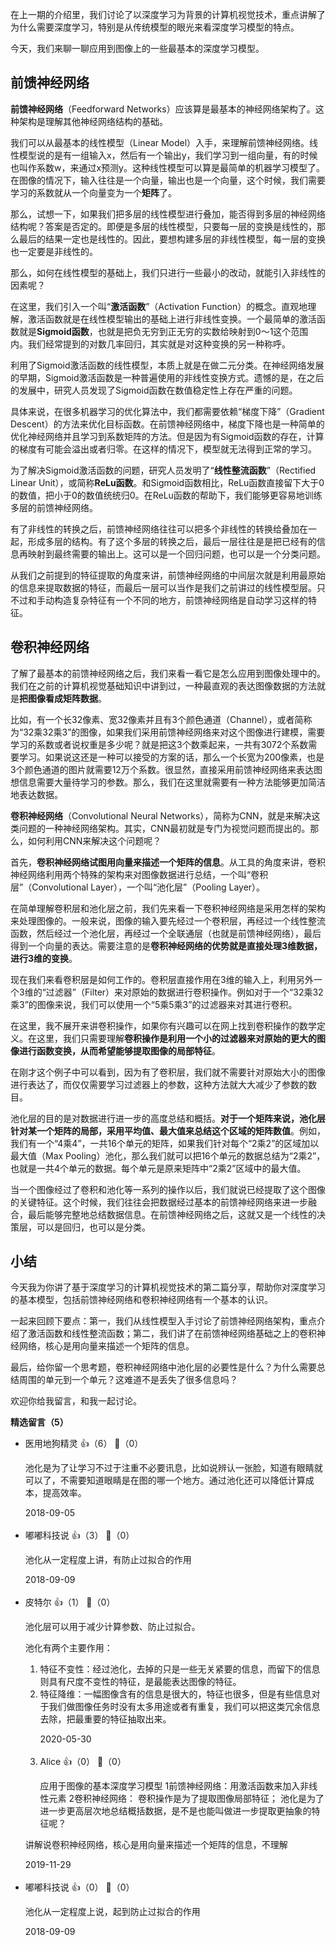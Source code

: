 在上一期的介绍里，我们讨论了以深度学习为背景的计算机视觉技术，重点讲解了为什么需要深度学习，特别是从传统模型的眼光来看深度学习模型的特点。

今天，我们来聊一聊应用到图像上的一些最基本的深度学习模型。

## 前馈神经网络

**前馈神经网络**（Feedforward Networks）应该算是最基本的神经网络架构了。这种架构是理解其他神经网络结构的基础。

我们可以从最基本的线性模型（Linear Model）入手，来理解前馈神经网络。线性模型说的是有一组输入x，然后有一个输出y，我们学习到一组向量，有的时候也叫作系数w，来通过x预测y。这种线性模型可以算是最简单的机器学习模型了。在图像的情况下，输入往往是一个向量，输出也是一个向量，这个时候，我们需要学习的系数就从一个向量变为一个**矩阵**了。

那么，试想一下，如果我们把多层的线性模型进行叠加，能否得到多层的神经网络结构呢？答案是否定的。即便是多层的线性模型，只要每一层的变换是线性的，那么最后的结果一定也是线性的。因此，要想构建多层的非线性模型，每一层的变换也一定要是非线性的。

那么，如何在线性模型的基础上，我们只进行一些最小的改动，就能引入非线性的因素呢？

在这里，我们引入一个叫“**激活函数**”（Activation Function）的概念。直观地理解，激活函数就是在线性模型输出的基础上进行非线性变换。一个最简单的激活函数就是**Sigmoid函数**，也就是把负无穷到正无穷的实数给映射到0～1这个范围内。我们经常提到的对数几率回归，其实就是对这种变换的另一种称呼。

利用了Sigmoid激活函数的线性模型，本质上就是在做二元分类。在神经网络发展的早期，Sigmoid激活函数是一种普遍使用的非线性变换方式。遗憾的是，在之后的发展中，研究人员发现了Sigmoid函数在数值稳定性上存在严重的问题。

具体来说，在很多机器学习的优化算法中，我们都需要依赖“梯度下降”（Gradient Descent）的方法来优化目标函数。在前馈神经网络中，梯度下降也是一种简单的优化神经网络并且学习到系数矩阵的方法。但是因为有Sigmoid函数的存在，计算的梯度有可能会溢出或者归零。在这样的情况下，模型就无法得到正常的学习。

为了解决Sigmoid激活函数的问题，研究人员发明了“**线性整流函数**”（Rectified Linear Unit），或简称**ReLu函数**。和Sigmoid函数相比，ReLu函数直接留下大于0的数值，把小于0的数值统统归0。在ReLu函数的帮助下，我们能够更容易地训练多层的前馈神经网络。

有了非线性的转换之后，前馈神经网络往往可以把多个非线性的转换给叠加在一起，形成多层的结构。有了这个多层的转换之后，最后一层往往是是把已经有的信息再映射到最终需要的输出上。这可以是一个回归问题，也可以是一个分类问题。

从我们之前提到的特征提取的角度来讲，前馈神经网络的中间层次就是利用最原始的信息来提取数据的特征，而最后一层可以当作是我们之前讲过的线性模型层。只不过和手动构造复杂特征有一个不同的地方，前馈神经网络是自动学习这样的特征。

## 卷积神经网络

了解了最基本的前馈神经网络之后，我们来看一看它是怎么应用到图像处理中的。我们在之前的计算机视觉基础知识中讲到过，一种最直观的表达图像数据的方法就是**把图像看成矩阵数据**。

比如，有一个长32像素、宽32像素并且有3个颜色通道（Channel），或者简称为“32乘32乘3”的图像，如果我们采用前馈神经网络来对这个图像进行建模，需要学习的系数或者说权重是多少呢？就是把这3个数乘起来，一共有3072个系数需要学习。如果说这还是一种可以接受的方案的话，那么一个长宽为200像素，也是3个颜色通道的图片就需要12万个系数。很显然，直接采用前馈神经网络来表达图想信息需要大量待学习的参数。那么，我们在这里就需要有一种方法能够更加简洁地表达数据。

**卷积神经网络**（Convolutional Neural Networks），简称为CNN，就是来解决这类问题的一种神经网络架构。其实，CNN最初就是专门为视觉问题而提出的。那么，如何利用CNN来解决这个问题呢？

首先，**卷积神经网络试图用向量来描述一个矩阵的信息**。从工具的角度来讲，卷积神经网络利用两个特殊的架构来对图像数据进行总结，一个叫“卷积层”（Convolutional Layer），一个叫“池化层”（Pooling Layer）。

在简单理解卷积层和池化层之前，我们先来看一下卷积神经网络是采用怎样的架构来处理图像的。一般来说，图像的输入要先经过一个卷积层，再经过一个线性整流函数，然后经过一个池化层，再经过一个全联通层（也就是前馈神经网络），最后得到一个向量的表达。需要注意的是**卷积神经网络的优势就是直接处理3维数据，进行3维的变换**。

现在我们来看卷积层是如何工作的。卷积层直接作用在3维的输入上，利用另外一个3维的“过滤器”（Filter）来对原始的数据进行卷积操作。例如对于一个“32乘32乘3”的图像来说，我们可以使用一个“5乘5乘3”的过滤器来对其进行卷积。

在这里，我不展开来讲卷积操作，如果你有兴趣可以在网上找到卷积操作的数学定义。在这里，我们只需要理解**卷积操作是利用一个小的过滤器来对原始的更大的图像进行函数变换，从而希望能够提取图像的局部特征**。

在刚才这个例子中可以看到，因为有了卷积层，我们就不需要针对原始大小的图像进行表达了，而仅仅需要学习过滤器上的参数，这种方法就大大减少了参数的数目。

池化层的目的是对数据进行进一步的高度总结和概括。**对于一个矩阵来说，池化层针对某一个矩阵的局部，采用平均值、最大值来总结这个区域的矩阵数值**。例如，我们有一个“4乘4”，一共16个单元的矩阵，如果我们针对每个“2乘2”的区域加以最大值（Max Pooling）池化，那么我们就可以把16个单元的数据总结为“2乘2”，也就是一共4个单元的数据。每个单元是原来矩阵中“2乘2”区域中的最大值。

当一个图像经过了卷积和池化等一系列的操作以后，我们就说已经提取了这个图像的关键特征。这个时候，我们往往会把数据经过基本的前馈神经网络来进一步融合，最后能够完整地总结数据信息。在前馈神经网络之后，这就又是一个线性的决策层，可以是回归，也可以是分类。

## 小结

今天我为你讲了基于深度学习的计算机视觉技术的第二篇分享，帮助你对深度学习的基本模型，包括前馈神经网络和卷积神经网络有一个基本的认识。

一起来回顾下要点：第一，我们从线性模型入手讨论了前馈神经网络架构，重点介绍了激活函数和线性整流函数；第二，我们讲了在前馈神经网络基础之上的卷积神经网络，核心是用向量来描述一个矩阵的信息。

最后，给你留一个思考题，卷积神经网络中池化层的必要性是什么？为什么需要总结周围的单元到一个单元？这难道不是丢失了很多信息吗？

欢迎你给我留言，和我一起讨论。
<div><strong>精选留言（5）</strong></div><ul>
<li><span>医用地狗精灵</span> 👍（6） 💬（0）<p>池化是为了让学习不过于注重不必要讯息，比如说辨认一张脸，知道有眼睛就可以了，不需要知道眼睛是在图的哪一个地方。通过池化还可以降低计算成本，提高效率。</p>2018-09-05</li><br/><li><span>嘟嘟科技说</span> 👍（3） 💬（0）<p>池化从一定程度上讲，有防止过拟合的作用</p>2018-09-09</li><br/><li><span>皮特尔</span> 👍（1） 💬（0）<p>池化层可以用于减少计算参数、防止过拟合。

池化有两个主要作用：
1. 特征不变性：经过池化，去掉的只是一些无关紧要的信息，而留下的信息则具有尺度不变性的特征，是最能表达图像的特征。
2. 特征降维：一幅图像含有的信息是很大的，特征也很多，但是有些信息对于我们做图像任务时没有太多用途或者有重复，我们可以把这类冗余信息去除，把最重要的特征抽取出来。</p>2020-05-30</li><br/><li><span>Alice</span> 👍（0） 💬（0）<p>应用于图像的基本深度学习模型
1前馈神经网络：用激活函数来加入非线性元素
2卷积神经网络：
卷积操作是为了提取图像局部特征；
池化是为了进一步更高层次地总结概括数据，是不是也能叫做进一步提取更抽象的特征呢？

讲解说卷积神经网络，核心是用向量来描述一个矩阵的信息，不理解</p>2019-11-29</li><br/><li><span>嘟嘟科技说</span> 👍（0） 💬（0）<p>池化从一定程度上说，起到防止过拟合的作用</p>2018-09-09</li><br/>
</ul>